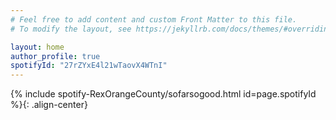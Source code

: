 ```yaml
---
# Feel free to add content and custom Front Matter to this file.
# To modify the layout, see https://jekyllrb.com/docs/themes/#overriding-theme-defaults

layout: home
author_profile: true
spotifyId: "27rZYxE4l21wTaovX4WTnI"
---
```

{% include spotify-RexOrangeCounty/sofarsogood.html id=page.spotifyId %}{: .align-center}

